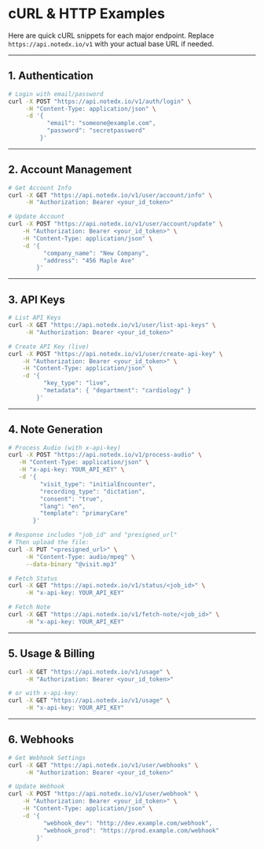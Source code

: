 # cURL & HTTP Examples

Here are quick cURL snippets for each major endpoint. Replace `https://api.notedx.io/v1` with your actual base URL if needed.

***

## 1. Authentication

```bash
# Login with email/password
curl -X POST "https://api.notedx.io/v1/auth/login" \
     -H "Content-Type: application/json" \
     -d '{
           "email": "someone@example.com",
           "password": "secretpassword"
         }'
```

***

## 2. Account Management

```bash
# Get Account Info
curl -X GET "https://api.notedx.io/v1/user/account/info" \
     -H "Authorization: Bearer <your_id_token>"
```

```bash
# Update Account
curl -X POST "https://api.notedx.io/v1/user/account/update" \
    -H "Authorization: Bearer <your_id_token>" \
    -H "Content-Type: application/json" \
    -d '{
          "company_name": "New Company",
          "address": "456 Maple Ave"
        }'
```

***

## 3. API Keys

```bash
# List API Keys
curl -X GET "https://api.notedx.io/v1/user/list-api-keys" \
     -H "Authorization: Bearer <your_id_token>"
```

```bash
# Create API Key (live)
curl -X POST "https://api.notedx.io/v1/user/create-api-key" \
    -H "Authorization: Bearer <your_id_token>" \
    -H "Content-Type: application/json" \
    -d '{
          "key_type": "live",
          "metadata": { "department": "cardiology" }
        }'

```

***

## 4. Note Generation

```bash
# Process Audio (with x-api-key)
curl -X POST "https://api.notedx.io/v1/process-audio" \
   -H "Content-Type: application/json" \
   -H "x-api-key: YOUR_API_KEY" \
   -d '{
         "visit_type": "initialEncounter",
         "recording_type": "dictation",
         "consent": "true",
         "lang": "en",
         "template": "primaryCare"
       }'
```

```bash
# Response includes "job_id" and "presigned_url"
# Then upload the file:
curl -X PUT "<presigned_url>" \
     -H "Content-Type: audio/mpeg" \
     --data-binary "@visit.mp3"
```

```bash
# Fetch Status
curl -X GET "https://api.notedx.io/v1/status/<job_id>" \
     -H "x-api-key: YOUR_API_KEY"
```

```bash
# Fetch Note
curl -X GET "https://api.notedx.io/v1/fetch-note/<job_id>" \
     -H "x-api-key: YOUR_API_KEY"
```

***

## 5. Usage & Billing

```bash
curl -X GET "https://api.notedx.io/v1/usage" \
     -H "Authorization: Bearer <your_id_token>"
```

```bash
# or with x-api-key:
curl -X GET "https://api.notedx.io/v1/usage" \
     -H "x-api-key: YOUR_API_KEY"
```

***

## 6. Webhooks

```bash
# Get Webhook Settings
curl -X GET "https://api.notedx.io/v1/user/webhooks" \
     -H "Authorization: Bearer <your_id_token>"
```

```bash
# Update Webhook
curl -X POST "https://api.notedx.io/v1/user/webhook" \
    -H "Authorization: Bearer <your_id_token>" \
    -H "Content-Type: application/json" \
    -d '{
          "webhook_dev": "http://dev.example.com/webhook",
          "webhook_prod": "https://prod.example.com/webhook"
        }'
```
